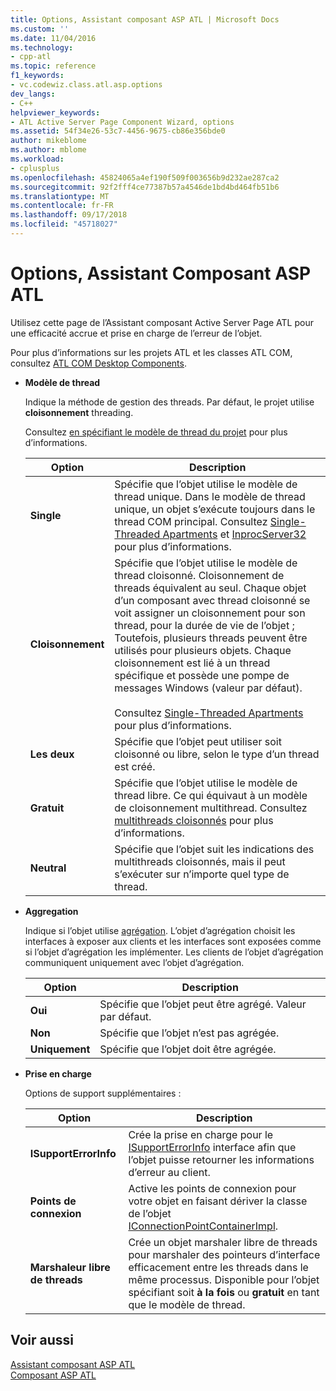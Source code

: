 ```yaml
---
title: Options, Assistant composant ASP ATL | Microsoft Docs
ms.custom: ''
ms.date: 11/04/2016
ms.technology:
- cpp-atl
ms.topic: reference
f1_keywords:
- vc.codewiz.class.atl.asp.options
dev_langs:
- C++
helpviewer_keywords:
- ATL Active Server Page Component Wizard, options
ms.assetid: 54f34e26-53c7-4456-9675-cb86e356bde0
author: mikeblome
ms.author: mblome
ms.workload:
- cplusplus
ms.openlocfilehash: 45824065a4ef190f509f003656b9d232ae287ca2
ms.sourcegitcommit: 92f2fff4ce77387b57a4546de1bd4bd464fb51b6
ms.translationtype: MT
ms.contentlocale: fr-FR
ms.lasthandoff: 09/17/2018
ms.locfileid: "45718027"
---
```

# <a name="options-atl-active-server-page-component-wizard"></a>Options, Assistant Composant ASP ATL

Utilisez cette page de l’Assistant composant Active Server Page ATL pour une efficacité accrue et prise en charge de l’erreur de l’objet.

Pour plus d’informations sur les projets ATL et les classes ATL COM, consultez [ATL COM Desktop Components](../../atl/atl-com-desktop-components.md).

- **Modèle de thread**

   Indique la méthode de gestion des threads. Par défaut, le projet utilise **cloisonnement** threading.

   Consultez [en spécifiant le modèle de thread du projet](../../atl/specifying-the-threading-model-for-a-project-atl.md) pour plus d’informations.

   |Option|Description|
   |------------|-----------------|
   |**Single**|Spécifie que l’objet utilise le modèle de thread unique. Dans le modèle de thread unique, un objet s’exécute toujours dans le thread COM principal. Consultez [Single-Threaded Apartments](/windows/desktop/com/single-threaded-apartments) et [InprocServer32](/windows/desktop/com/inprocserver32) pour plus d’informations.|
   |**Cloisonnement**|Spécifie que l’objet utilise le modèle de thread cloisonné. Cloisonnement de threads équivalent au seul. Chaque objet d’un composant avec thread cloisonné se voit assigner un cloisonnement pour son thread, pour la durée de vie de l’objet ; Toutefois, plusieurs threads peuvent être utilisés pour plusieurs objets. Chaque cloisonnement est lié à un thread spécifique et possède une pompe de messages Windows (valeur par défaut).<br /><br /> Consultez [Single-Threaded Apartments](/windows/desktop/com/single-threaded-apartments) pour plus d’informations.|
   |**Les deux**|Spécifie que l’objet peut utiliser soit cloisonné ou libre, selon le type d’un thread est créé.|
   |**Gratuit**|Spécifie que l’objet utilise le modèle de thread libre. Ce qui équivaut à un modèle de cloisonnement multithread. Consultez [multithreads cloisonnés](/windows/desktop/com/multithreaded-apartments) pour plus d’informations.|
   |**Neutral**|Spécifie que l’objet suit les indications des multithreads cloisonnés, mais il peut s’exécuter sur n’importe quel type de thread.|

- **Aggregation**

   Indique si l’objet utilise [agrégation](/windows/desktop/com/aggregation). L’objet d’agrégation choisit les interfaces à exposer aux clients et les interfaces sont exposées comme si l’objet d’agrégation les implémenter. Les clients de l’objet d’agrégation communiquent uniquement avec l’objet d’agrégation.

   |Option|Description|
   |------------|-----------------|
   |**Oui**|Spécifie que l’objet peut être agrégé. Valeur par défaut.|
   |**Non**|Spécifie que l’objet n’est pas agrégée.|
   |**Uniquement**|Spécifie que l’objet doit être agrégée.|

- **Prise en charge**

   Options de support supplémentaires :

   |Option|Description|
   |------------|-----------------|
   |**ISupportErrorInfo**|Crée la prise en charge pour le [ISupportErrorInfo](../../atl/reference/isupporterrorinfoimpl-class.md) interface afin que l’objet puisse retourner les informations d’erreur au client.|
   |**Points de connexion**|Active les points de connexion pour votre objet en faisant dériver la classe de l’objet [IConnectionPointContainerImpl](../../atl/reference/iconnectionpointcontainerimpl-class.md).|
   |**Marshaleur libre de threads**|Crée un objet marshaler libre de threads pour marshaler des pointeurs d’interface efficacement entre les threads dans le même processus. Disponible pour l’objet spécifiant soit **à la fois** ou **gratuit** en tant que le modèle de thread.|

## <a name="see-also"></a>Voir aussi

[Assistant composant ASP ATL](../../atl/reference/atl-active-server-page-component-wizard.md)   
[Composant ASP ATL](../../atl/reference/adding-an-atl-active-server-page-component.md)

